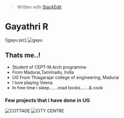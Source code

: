 


> Written with [StackEdit](https://stackedit.io/).

# Gayathri R
![gayu pic]
![gayu](https://www.dropbox.com/s/bfv3me5hcb7i1gm/210088_394995970555245_1647993301_o.jpg)
## Thats me..!
+ Student of CEPT-M.Arch programme
+ From Madurai,Tamilnadu, India
+ UG From Thiagarajar college of engineering, Madurai
+ I love playing Veena
+ In free time i sleep.......read books.......& cook

### Few projects that i have done in UG
![COTTAGE](https://www.dropbox.com/s/w6nxuwtadzjjtx5/Scene%204%20copy.jpg)
![CITY CENTRE](https://www.dropbox.com/s/fanidghcu40fuva/7.jpg)
